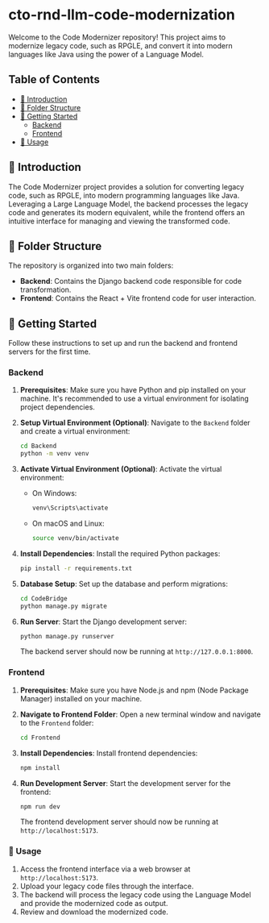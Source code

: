 # cto-rnd-llm-code-modernization
Welcome to the Code Modernizer repository! This project aims to modernize legacy code, such as RPGLE, and convert it into modern languages like Java using the power of a Language Model.
## Table of Contents

- [📜 Introduction](#introduction)
- [📂 Folder Structure](#folder-structure)
- [🚀 Getting Started](#getting-started)
  - [Backend](#backend)
  - [Frontend](#frontend)
- [🔧 Usage](#usage)
## 📜 Introduction

The Code Modernizer project provides a solution for converting legacy code, such as RPGLE, into modern programming languages like Java. Leveraging a Large Language Model, the backend processes the legacy code and generates its modern equivalent, while the frontend offers an intuitive interface for managing and viewing the transformed code.

## 📂 Folder Structure

The repository is organized into two main folders:

- **Backend**: Contains the Django backend code responsible for code transformation.
- **Frontend**: Contains the React + Vite frontend code for user interaction.


## 🚀 Getting Started

Follow these instructions to set up and run the backend and frontend servers for the first time.

### Backend

1. **Prerequisites**: Make sure you have Python and pip installed on your machine. It's recommended to use a virtual environment for isolating project dependencies.

2. **Setup Virtual Environment (Optional)**: Navigate to the `Backend` folder and create a virtual environment:

   ```bash
   cd Backend
   python -m venv venv
   ```

3. **Activate Virtual Environment (Optional)**: Activate the virtual environment:

   - On Windows:

     ```bash
     venv\Scripts\activate
     ```

   - On macOS and Linux:

     ```bash
     source venv/bin/activate
     ```

4. **Install Dependencies**: Install the required Python packages:

   ```bash
   pip install -r requirements.txt
   ```

5. **Database Setup**: Set up the database and perform migrations:

   ```bash
   cd CodeBridge
   python manage.py migrate
   ```

6. **Run Server**: Start the Django development server:

   ```bash
   python manage.py runserver
   ```

   The backend server should now be running at `http://127.0.0.1:8000`.

### Frontend

1. **Prerequisites**: Make sure you have Node.js and npm (Node Package Manager) installed on your machine.

2. **Navigate to Frontend Folder**: Open a new terminal window and navigate to the `Frontend` folder:

   ```bash
   cd Frontend
   ```

3. **Install Dependencies**: Install frontend dependencies:

   ```bash
   npm install
   ```

4. **Run Development Server**: Start the development server for the frontend:

   ```bash
   npm run dev
   ```

   The frontend development server should now be running at `http://localhost:5173`.


### 🔧 Usage
1.  Access the frontend interface via a web browser at `http://localhost:5173`. 
2.  Upload your legacy code files through the interface.
3.  The backend will process the legacy code using the Language Model and provide the modernized code as output.
4.  Review and download the modernized code.
